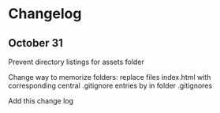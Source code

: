 Changelog
=========

October 31
-----------
Prevent directory listings for assets folder

Change way to memorize folders: replace files index.html with corresponding central .gitignore entries by in folder .gitignores

Add this change log